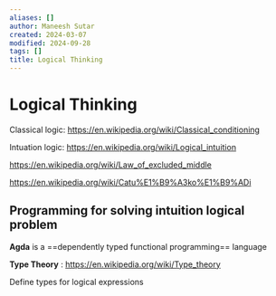 ```yaml
---
aliases: []
author: Maneesh Sutar
created: 2024-03-07
modified: 2024-09-28
tags: []
title: Logical Thinking
---
```


# Logical Thinking

Classical logic: <https://en.wikipedia.org/wiki/Classical_conditioning>

Intuation logic: <https://en.wikipedia.org/wiki/Logical_intuition>

<https://en.wikipedia.org/wiki/Law_of_excluded_middle>

<https://en.wikipedia.org/wiki/Catu%E1%B9%A3ko%E1%B9%ADi>

## Programming for solving intuition logical problem

**Agda** is a ==dependently typed functional programming== language

**Type Theory** : <https://en.wikipedia.org/wiki/Type_theory>

Define types for logical expressions
